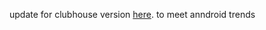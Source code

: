 update for clubhouse version [here](https://github.com/grishka/Houseclub/). to meet anndroid trends
